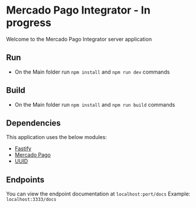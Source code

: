 # Mercado Pago Integrator - In progress
Welcome to the Mercado Pago Integrator server application

## Run
- On the Main folder run `npm install` and `npm run dev` commands

## Build 
- On the Main folder run `npm install` and `npm run build` commands


## Dependencies
This application uses the below modules:

- [Fastify](https://fastify.dev/)
- [Mercado Pago](https://www.mercadopago.com.br/developers/pt/reference)
- [UUID](https://www.uuidgenerator.net/dev-corner/typescript)

## Endpoints
You can view the endpoint documentation at `localhost:port/docs`
Example: `localhost:3333/docs`